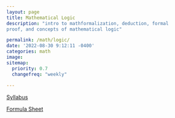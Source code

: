 ```yaml
---
layout: page
title: Mathematical Logic
description: "intro to mathformalization, deduction, formal
proof, and concepts of mathematical logic"

permalink: /math/logic/
date: '2022-08-30 9:12:11 -0400'
categories: math
image: 
sitemap:
  priority: 0.7
  changefreq: "weekly"
  
---
```


[Syllabus](/static/post-image/logic_syllabus.pdf)


[Formula Sheet](/static/post-image/logic_formula_sheet.pdf)


